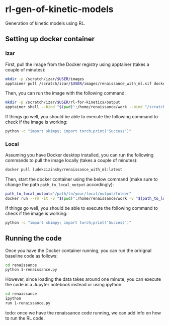 # rl-gen-of-kinetic-models
Generation of kinetic models using RL.


## Setting up docker container

### Izar

First, pull the image from the Docker registry using apptainer (takes a couple of minutes):

```bash
mkdir -p /scratch/izar/$USER/images
apptainer pull /scratch/izar/$USER/images/renaissance_with_ml.sif docker://ludekcizinsky/renaissance_with_ml:latest
```

Then, you can run the image with the following command:

```bash
mkdir -p /scratch/izar/$USER/rl-for-kinetics/output
apptainer shell --bind "$(pwd)":/home/renaissance/work --bind "/scratch/izar/$USER/rl-for-kinetics/output:/home/renaissance/output" /scratch/izar/$USER/images/renaissance_with_ml.sif
```

If things go well, you should be able to execute the following command to check if the image is working:

```bash
python -c "import skimpy; import torch;print('Success')"
```

### Local

Assuming you have Docker desktop installed, you can run the following commands to pull the image locally (takes a couple of minutes):

```bash
docker pull ludekcizinsky/renaissance_with_ml:latest
```

Then, start the docker container using the below command (make sure to change the path `path_to_local_output` accordingly):

```bash
path_to_local_output="/path/to/your/local/output/folder"
docker run --rm -it -v "$(pwd)":/home/renaissance/work -v "${path_to_local_output}:/home/renaissance/output" renaissance_with_ml:latest
```

If things go well, you should be able to execute the following command to check if the image is working:

```bash
python -c "import skimpy; import torch;print('Success')"
```

## Running the code

Once you have the Docker container running, you can run the orirignal baseline code as follows:

```bash
cd renaissance
python 1-renaissance.py
```

However, since loading the data takes around one minute, you can execute the code in a Jupyter notebook instead or using ipython:

```bash
cd renaissance
ipython
run 1-renaissance.py
```

todo: once we have the renaissance code running, we can add info on how to run the RL code.
